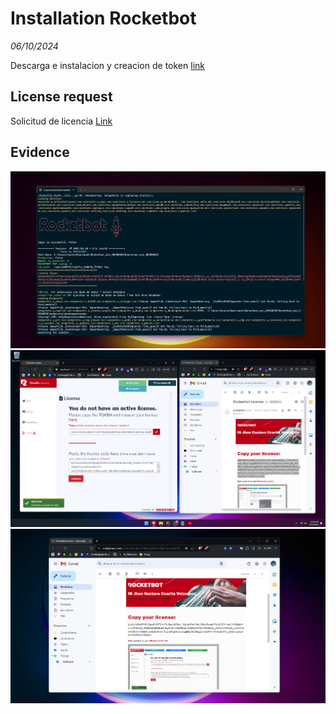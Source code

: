# Installation Rocketbot

*06/10/2024*

Descarga e instalacion y creacion de token
[link](https://www.rocketbot.com/es/rocketbot-studio-rpa/)

## License request

Solicitud de licencia
[Link](https://license.rocketbot.co/)

## Evidence

![evidence1](doc/capture1.png)
![evidence2](doc/capture2.png)
![evidence3](doc/capture3.png)
